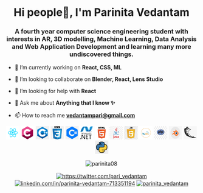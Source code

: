 <h1 align="center">Hi people👋, I'm Parinita Vedantam</h1>
<h3 align="center">A fourth year computer science engineering student with interests in AR, 3D modelling, Machine Learning, Data Analysis and Web Application Development and learning many more undiscovered things.</h3>

- 🔭 I’m currently working on **React, CSS, ML**

- 👯 I’m looking to collaborate on **Blender, React, Lens Studio**

- 🤔 I’m looking for help with **React**

- 💬 Ask me about **Anything that I know ✨**

- 📫 How to reach me **vedantampari@gmail.com**
<p align="center"><img src=React.png alt=react width="35" height="35"/> <img src=c.jpeg alt=c width="35" height="35"/> <img src=c++.png alt=cplusplus width="35" height="35"/> <img src=css.png alt=css3 width="35" height="35"/> <img src=csharp.png alt=csharp width="35" height="35"/> <img src=net.png alt=dotnet width="35" height="35"/> <img src=html.png width="35" height="35"/> <img src=Java.jpg alt=java width="35" height="35"/> <img src=javascript.jpg alt=javascript width="35" height="35"/> <img src=mysql.png alt=mysql width="35" height="35"/> <img src=php.jpg alt=php width="35" height="35"/> <img src=Blender.png alt=blender width="35" height="35"/> <img src=Flask.png alt=flask width="35" height="35"/> <img src=python.png alt=python width="35" height="35"/></p>
<p align="center"> <img src=https://github-readme-stats.vercel.app/api?username=parinita08&show_icons=true alt=parinita08 /> </p>


<p align="center">
<a href=https://twitter.com/https://twitter.com/pari_vedantam target="blank"><img align="center" src=https://cdn.jsdelivr.net/npm/simple-icons@3.0.1/icons/twitter.svg alt="https://twitter.com/pari_vedantam" height="20" width="20" /></a>
<a href=https://linkedin.com/in/linkedin.com/in/parinita-vedantam-713351194 target="blank"><img align="center" src=https://cdn.jsdelivr.net/npm/simple-icons@3.0.1/icons/linkedin.svg alt="linkedin.com/in/parinita-vedantam-713351194" height="20" width="20" /></a>
<a href=https://instagram.com/parinita_vedantam target="blank"><img align="center" src=https://cdn.jsdelivr.net/npm/simple-icons@3.0.1/icons/instagram.svg alt="parinita_vedantam" height="20" width="20" /></a>
</p>
